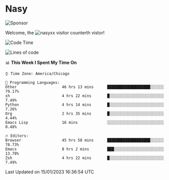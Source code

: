 # Nasy

<!--
<p align="center">
<img height="200" src="https://github-readme-stats.vercel.app/api?username=nasyxx&count_private=true&show_icons=true&theme=dracula&include_all_commits=true"/>
<img height="200" src="https://github-readme-stats.vercel.app/api/top-langs/?username=nasyxx&theme=dracula&hide=html,jupyter+notebook&count_private=true&show_icons=true"/>
</p>

  
----------------
-->

![Sponsor](https://img.shields.io/static/v1.svg?label=Sponsor&message=%E2%9D%A4&logo=GitHub&style=flat&color=pink)
 
Welcome, the ![nasyxx visitor counter](https://count.getloli.com/get/@nasyxx?theme=rule34)th vistor!
 
<!--START_SECTION:waka-->
![Code Time](http://img.shields.io/badge/Code%20Time-3%2C105%20hrs%2029%20mins-blue)

![Lines of code](https://img.shields.io/badge/From%20Hello%20World%20I%27ve%20Written-5%20Million%20lines%20of%20code-blue)

📊 **This Week I Spent My Time On** 

```text
⌚︎ Time Zone: America/Chicago

💬 Programming Languages: 
Other                    46 hrs 13 mins      ███████████████████░░░░░░   79.17% 
sh                       4 hrs 22 mins       █░░░░░░░░░░░░░░░░░░░░░░░░   7.49% 
Python                   4 hrs 14 mins       █░░░░░░░░░░░░░░░░░░░░░░░░   7.26% 
Org                      2 hrs 35 mins       █░░░░░░░░░░░░░░░░░░░░░░░░   4.44% 
Emacs Lisp               16 mins             ░░░░░░░░░░░░░░░░░░░░░░░░░   0.48%

🔥 Editors: 
Browser                  45 hrs 58 mins      ███████████████████░░░░░░   78.73% 
Emacs                    8 hrs 2 mins        ███░░░░░░░░░░░░░░░░░░░░░░   13.78% 
Zsh                      4 hrs 22 mins       █░░░░░░░░░░░░░░░░░░░░░░░░   7.49%

```


 Last Updated on 15/01/2023 16:36:54 UTC
<!--END_SECTION:waka-->

<!-- ![visitors](https://visitor-badge.laobi.icu/badge?page_id=nasyxx.nasyxx) -->

